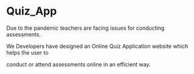 

# Quiz_App

Due to the pandemic teachers are facing issues for conducting assessments.

We Developers have designed an Online Quiz Application website which helps the user to

conduct or attend assessments online in an efficient way.         
    
